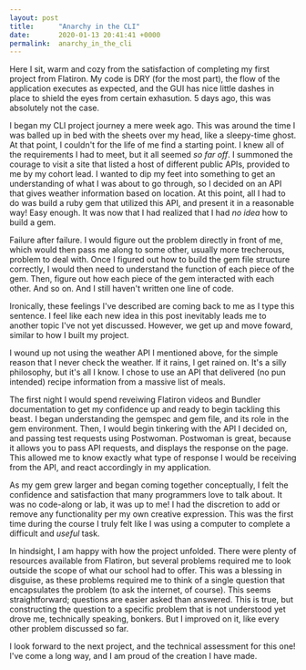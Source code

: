 ```yaml
---
layout: post
title:      "Anarchy in the CLI"
date:       2020-01-13 20:41:41 +0000
permalink:  anarchy_in_the_cli
---
```


Here I sit, warm and cozy from the satisfaction of completing my first project from Flatiron. My code is DRY (for the most part), the flow of the application executes as expected, and the GUI has nice little dashes in place to shield the eyes from certain exhasution. 5 days ago, this was absolutely not the case. 

I began my CLI project journey a mere week ago. This was around the time I was balled up in bed with the sheets over my head, like a sleepy-time ghost. At that point, I couldn't for the life of me find a starting point. I knew all of the requirements I had to meet, but it all seemed *so far off*. I summoned the courage to visit a site that listed a host of different public APIs, provided to me by my cohort lead. I wanted to dip my feet into something to get an understanding of what I was about to go through, so I decided on an API that gives weather information based on location. At this point, all I had to do was build a ruby gem that utilized this API, and present it in a reasonable way! Easy enough. It was now that I had realized that I had *no idea* how to build a gem. 

Failure after failure. I would figure out the problem directly in front of me, which would then pass me along to some other, usually more trecherous, problem to deal with. Once I figured out how to build the gem file structure correctly, I would then need to understand the function of each piece of the gem. Then, figure out how each piece of the gem interacted with each other. And so on. And I still haven't written one line of code.

Ironically, these feelings I've described are coming back to me as I type this sentence. I feel like each new idea in this post inevitably leads me to another topic I've not yet discussed. However, we get up and move foward, similar to how I built my project.

I wound up not using the weather API I mentioned above, for the simple reason that I never check the weather. If it rains, I get rained on. It's a silly philosophy, but it's all I know. I chose to use an API that delivered (no pun intended) recipe information from a massive list of meals. 

The first night I would spend reveiwing Flatiron videos and Bundler documentation to get my confidence up and ready to begin tackling this beast. I began understanding the gemspec and gem file, and its role in the gem environment. Then, I would begin tinkering with the API I decided on, and passing test requests using Postwoman. Postwoman is great, because it allows you to pass API requests, and displays the response on the page. This allowed me to know exactly what type of response I would be receiving from the API, and react accordingly in my application.

As my gem grew larger and began coming together conceptually, I felt the confidence and satisfaction that many programmers love to talk about. It was no code-along or lab, it was up to me! I had the discretion to add or remove any functionality per my own creative expression. This was the first time during the course I truly felt like I was using a computer to complete a difficult and *useful* task.

In hindsight, I am happy with how the project unfolded. There were plenty of resources available from Flatiron, but several problems required me to look outside the scope of what our school had to offer. This was a blessing in disguise, as these problems required me to think of a single question that encapsulates the problem (to ask the internet, of course). This seems straightforward; questions are easier asked than answered. This is true, but constructing the question to a specific problem that is not understood yet drove me, technically speaking, bonkers. But I improved on it, like every other problem discussed so far.

I look forward to the next project, and the technical assessment for this one! I've come a long way, and I am proud of the creation I have made.


